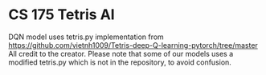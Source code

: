 # CS 175 Tetris AI

DQN model uses tetris.py implementation from https://github.com/vietnh1009/Tetris-deep-Q-learning-pytorch/tree/master
All credit to the creator. Please note that some of our models uses a modified tetris.py which is not in the repository, to avoid confusion.
